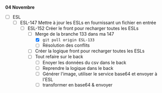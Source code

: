 **04 Novembre**
- [ ] ESL
    - [ ] ESL-147 Mettre à jour les ESLs en fournissant un fichier en entrée
        - [ ] ESL-152 Créer le front pour recharger toutes les ESLs
            - [ ] Merge de la branche 133 dans ma 147   
                - [x] ```git pull origin ESL-133```   
                - [ ] Résolution des conflits
            - [ ] Créer la logique front pour recharger toutes les ESLs
            - [ ] Tout refaire sur le back 
                - [ ] Enoyer les données du csv dans le back
                - [ ] Reprendre la logique dans le back 
                - [ ] Générer l'image, utiliser le service base64 et envoyer à l'ESL
                - [ ] transformer en base64 & envoyer